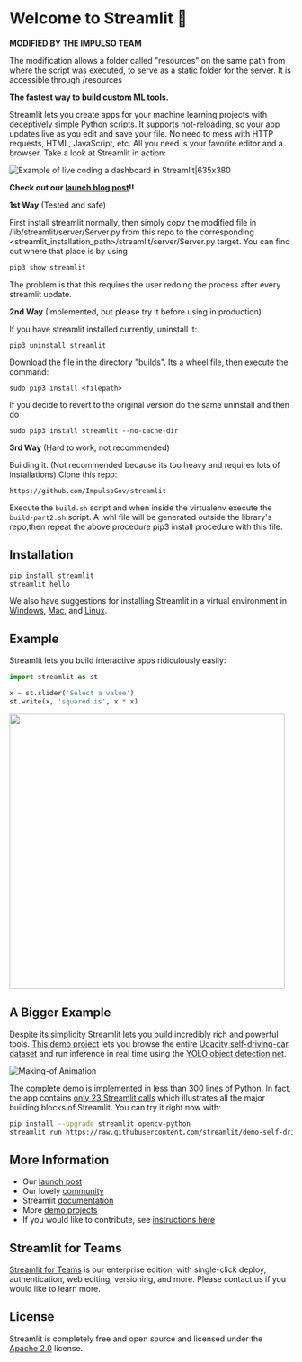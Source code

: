 # Welcome to Streamlit :wave:

**MODIFIED BY THE IMPULSO TEAM**

The modification allows a folder called "resources" on the same path from where the script was executed, to serve as a static folder for the server. It is accessible through /resources

**The fastest way to build custom ML tools.**

Streamlit lets you create apps for your machine learning projects with deceptively simple Python scripts. It supports hot-reloading, so your app updates live as you edit and save your file. No need to mess with HTTP requests, HTML, JavaScript, etc. All you need is your favorite editor and a browser. Take a look at Streamlit in action:

![Example of live coding a dashboard in Streamlit|635x380](https://aws1.discourse-cdn.com/standard10/uploads/streamlit/original/1X/292e985f7f75ef7bef8c27b5899f71f76cd577e0.gif)

**Check out our [launch blog post](https://towardsdatascience.com/coding-ml-tools-like-you-code-ml-models-ddba3357eace)!!**

**1st Way** (Tested and safe)

First install streamlit normally, then simply copy the modified file in /lib/streamlit/server/Server.py from this repo to the corresponding <streamlit_installation_path>/streamlit/server/Server.py target. You can find out where that place is by using

```bash
pip3 show streamlit
```

The problem is that this requires the user redoing the process after every streamlit update.

**2nd Way** (Implemented, but please try it before using in production)

If you have streamlit installed currently, uninstall it:

```
pip3 uninstall streamlit
```

Download the file in the directory "builds". Its a wheel file, then execute the command:

```
sudo pip3 install <filepath>
```

If you decide to revert to the original version do the same uninstall and then do

```
sudo pip3 install streamlit --no-cache-dir
```

**3rd Way** (Hard to work, not recommended)

Building it. (Not recommended because its too heavy and requires lots of installations)
Clone this repo:

```
https://github.com/ImpulsoGov/streamlit
```

Execute the `build.sh` script and when inside the virtualenv execute the `build-part2.sh` script.
A .whl file will be generated outside the library's repo,then repeat the above procedure pip3 install procedure with this file.

## Installation

```bash
pip install streamlit
streamlit hello
```

We also have suggestions for installing Streamlit in a virtual environment in [Windows](https://github.com/streamlit/streamlit/wiki/Installing-in-a-virtual-environment#on-windows), [Mac](https://github.com/streamlit/streamlit/wiki/Installing-in-a-virtual-environment#on-mac--linux), and [Linux](https://github.com/streamlit/streamlit/wiki/Installing-in-a-virtual-environment#on-mac--linux).

## Example

Streamlit lets you build interactive apps ridiculously easily:

```python
import streamlit as st

x = st.slider('Select a value')
st.write(x, 'squared is', x * x)
```

<img src="https://streamlit-demo-data.s3-us-west-2.amazonaws.com/squared-image-for-github-readme-2.png" width=490/>

## A Bigger Example

Despite its simplicity Streamlit lets you build incredibly rich and powerful tools. [This demo project](https://github.com/streamlit/demo-self-driving) lets you browse the entire [Udacity self-driving-car dataset](https://github.com/udacity/self-driving-car) and run inference in real time using the [YOLO object detection net](https://pjreddie.com/darknet/yolo).

![Making-of Animation](https://raw.githubusercontent.com/streamlit/demo-self-driving/master/av_final_optimized.gif "Making-of Animation")

The complete demo is implemented in less than 300 lines of Python. In fact, the app contains [only 23 Streamlit calls](https://github.com/streamlit/demo-self-driving/blob/master/app.py) which illustrates all the major building blocks of Streamlit. You can try it right now with:

```bash
pip install --upgrade streamlit opencv-python
streamlit run https://raw.githubusercontent.com/streamlit/demo-self-driving/master/app.py
```

## More Information

- Our [launch post](https://towardsdatascience.com/coding-ml-tools-like-you-code-ml-models-ddba3357eace)
- Our lovely [community](https://discuss.streamlit.io/)
- Streamlit [documentation](https://docs.streamlit.io/)
- More [demo projects](https://github.com/streamlit/)
- If you would like to contribute, see [instructions here](https://github.com/streamlit/streamlit/wiki/Contributing)

## Streamlit for Teams

[Streamlit for Teams](https://streamlit.io/for-teams/) is our enterprise edition, with single-click deploy, authentication, web editing, versioning, and more. Please contact us if you would like to learn more.

## License

Streamlit is completely free and open source and licensed under the [Apache 2.0](https://www.apache.org/licenses/LICENSE-2.0) license.
